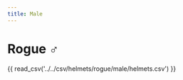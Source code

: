 ```yaml
---
title: Male
---
```


# Rogue :male_sign:

{{ read_csv('../../csv/helmets/rogue/male/helmets.csv') }}
